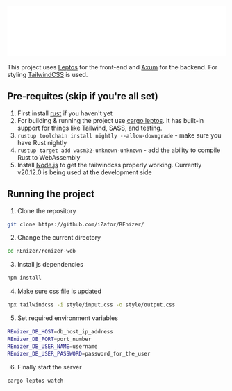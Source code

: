<picture>
    <img src="public/images/logo/vector/default-monochrome-white.svg" alt="renizer-logo">
</picture>

This project uses [Leptos](https://github.com/leptos-rs/leptos) for the front-end and [Axum](https://github.com/tokio-rs/axum) for the backend. For styling [TailwindCSS](https://tailwindcss.com/) is used.


## Pre-requites (skip if you're all set)
1. First install [rust](https://www.rust-lang.org/tools/install) if you haven't yet 
2. For building & running the project use [cargo leptos](https://github.com/leptos-rs/cargo-leptos). It has built-in support for things like Tailwind, SASS, and testing.
3. `rustup toolchain install nightly --allow-downgrade` - make sure you have Rust nightly
4. `rustup target add wasm32-unknown-unknown` - add the ability to compile Rust to WebAssembly
5. Install [Node.js](https://nodejs.org/en/download) to get the tailwindcss properly working. Currently v20.12.0 is being used at the development side

## Running the project

1. Clone the repository
```bash
git clone https://github.com/iZafor/REnizer/
```
2. Change the current directory
 ```bash
 cd REnizer/renizer-web
```
3. Install js dependencies
```bash
npm install
```
4. Make sure css file is updated
```bash
npx tailwindcss -i style/input.css -o style/output.css
```
5. Set required environment variables
```bash
REnizer_DB_HOST=db_host_ip_address
REnizer_DB_PORT=port_number
REnizer_DB_USER_NAME=username
REnizer_DB_USER_PASSWORD=password_for_the_user
```
6. Finally start the server
```bash
cargo leptos watch
```
